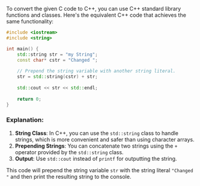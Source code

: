 To convert the given C code to C++, you can use C++ standard library functions and classes. Here's the equivalent C++ code that achieves the same functionality:

```cpp
#include <iostream>
#include <string>

int main() {
    std::string str = "my String";
    const char* cstr = "Changed ";
    
    // Prepend the string variable with another string literal.
    str = std::string(cstr) + str;
    
    std::cout << str << std::endl;
    
    return 0;
}
```

### Explanation:
1. **String Class**: In C++, you can use the `std::string` class to handle strings, which is more convenient and safer than using character arrays.
2. **Prepending Strings**: You can concatenate two strings using the `+` operator provided by the `std::string` class.
3. **Output**: Use `std::cout` instead of `printf` for outputting the string.

This code will prepend the string variable `str` with the string literal `"Changed "` and then print the resulting string to the console.
